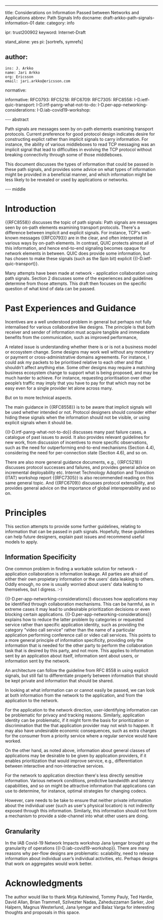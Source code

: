 ---
title: Considerations on Information Passed between Networks and Applications
abbrev: Path Signals Info
docname: draft-arkko-path-signals-information-01
date:
category: info

ipr: trust200902
keyword: Internet-Draft

stand_alone: yes
pi: [sortrefs, symrefs]

author:
  -
    ins: J. Arkko
    name: Jari Arkko
    org: Ericsson
    email: jari.arkko@ericsson.com

normative:


informative:
  RFC0793: 
  RFC5218: 
  RFC6709:
  RFC7305:
  RFC8558:
  I-D.ietf-quic-transport:
  I-D.irtf-panrg-what-not-to-do:
  I-D.per-app-networking-considerations:
  I-D.iab-covid19-workshop:
   
--- abstract

Path signals are messages seen by on-path elements examining transport
protocols. Current preference for good protocol design indicates
desire for constructing explict rather than implicit signals to carry
information. For instance, the ability of various middleboxes to read
TCP messaging was an implicit signal that lead to difficulties in
evolving the TCP protocol without breaking connectivity through some
of those middleboxes.

This document discusses the types of information that could be passed
in these path signals, and provides some advice on what types of
information might be provided in a beneficial manner, and which
information might be less likely to be revealed or used by
applications or networks.

--- middle

# Introduction

{{RFC8558}} discusses the topic of path signals: Path signals are
messages seen by on-path elements examining transport protocols.
There's a difference between implicit and explicit signals. For
instance, TCP's well-known messages {{RFC0793}} are in the clear, and
often interpreted in various ways by on-path elements. In contrast,
QUIC protects almost all of this information, and hence end-to-end
signaling becomes opaque for network elements in between. QUIC
does provide some information, but has chosen to make these
signals (such as the Spin bit) explicit {{I-D.ietf-quic-transport}}.

Many attempts have been made at network - application collaboration
using path signals.  Section 2 discusses some of the experiences and
guidelines determine from those attempts. This draft then focuses 
on the specific question of what kind of data can be passed.

# Past Experiences and Guidance

Incentives are a well understood problem in general but perhaps not
fully internalised for various collaborative like designs. The
principle is that both receiver and sender of information must acquire
tangible and immediate benefits from the communication, such as
improved performance,

A related issue is understanding whether there is or is not a business
model or ecosystem change. Some designs may work well without any
monetary or payment or cross-administrative domains agreements. For
instance, I could ask my packets to be prioritised relative to each
other and that shouldn’t affect anything else. Some other designs may
require a matching business ecosystem change to support what is being
proposed, and may be much harder to achieve. For instance, requesting
prioritisation over other people’s traffic may imply that you have to
pay for that which may not be easy even for a single provider let
alone across many.

But on to more technical aspects.

The main guidance in {{RFC8558}} is to be aware that implicit signals
will be used whether intended or not. Protocol designers should
consider either hiding these signals when the information should not
be visible, or using explicit signals when it should be.

{{I-D.irtf-panrg-what-not-to-do}} discusses many past failure cases, a
catalogue of past issues to avoid. It also provides relevant
guidelines for new work, from discussion of incentives to more
specific observations, such as the need for outperforming end-to-end
mechanisms (Section 4.4), considering the need for per-connection
state (Section 4.6), and so on.

There are also more general guidance documents, e.g., {{RFC5218}}
discusses protocol successes and failures, and provides general advice
on incremental deployability etc. Internet Technology Adoption and
Transition (ITAT) workshop report {{RFC7305}} is also recommended
reading on this same general topic. And {{RFC6709}} discusses protocol
extensibility, and provides general advice on the importance of global
interoperability and so on.

# Principles

This section attempts to provide some further guidelines, relating to
information that can be passed in path signals. Hopefully, these
guidelines can help future designers, explain past issues and
recommend useful models to apply.

## Information Specificity

One common problem in finding a workable solution for network -
application collaboration is information leakage. All parties are
afraid of either their own propietary information or the users' data
leaking to others. Oddly enough, no one is usually worried about
users' data leaking to themselves, but I digress. :-)

{{I-D.per-app-networking-considerations}} discusses how applications
may be identified through collaboration mechanisms. This can be
harmful, as in extreme cases it may lead to undesirable prioritization
decisions or even blocking certain
applications. {{I-D.per-app-networking-considerations}} explains how
to reduce the latter problem by categories or requested service rather
than specific application identity, such as providing the category
"video call service" rather than the name of a particular application
performing conference call or video call services. This points to a
more general principle of information specificity, providing only the
information that is needed for the other party to perform the
collaboration task that is desired by this party, and not more. This
applies to information sent by an application about itself,
information sent about users, or information sent by the network.

An architecture can follow the guideline from RFC 8558 in using
explicit signals, but still fail to differentiate properly between
information that should be kept private and information that should be
shared.

In looking at what information can or cannot easily be passed, we
can look at both information from the network to the application,
and from the application to the network.

For the application to the network direction, user-identifying
information can be problematic for privacy and tracking reasons.
Similarly, application identity can be problematic, if it might form
the basis for prioritization or discrimination that the that
application provider may not wish to happen. It may also have
undesirable economic consequences, such as extra charges for the
consumer from a priority service where a regular service would have
worked.

On the other hand, as noted above, information about general classes
of applications may be desirable to be given by application providers,
if it enables prioritization that would improve service, e.g.,
differentiation between interactive and non-interactive services.

For the network to application direction there's less directly
sensitive information. Various network conditions, predictive
bandwidth and latency capabilities, and so on might be attractive
information that applications can use to determine, for instance,
optimal strategies for changing codecs.

However, care needs to be take to ensure that neither private
information about the individual user (such as user's physical
location) is not indirectly exposed through this
information. Similarly, this information should not form a mechanism
to provide a side-channel into what other users are doing.

## Granularity

In the IAB Covid-19 Network Impacts workshop Jana Iyengar brought up
the granularity of operations {{I-D.iab-covid19-workshop}}.  There are
many reasons why per-flow designs are problematic: scalability, need
to release information about individual user’s individual activities,
etc. Perhaps designs that work on aggregates would work better.

# Acknowledgments

The author would like to thank Mirja Kuhlewind, Tommy Pauly, Ted
Hardie, David Allan, Brian Trammell, Szilvezter Nadas, Zaheduzzaman
Sarker, Joel Halpern, Magnus Westerlund, Jana Iyengar and Balaz Varga
for interesting thoughts and proposals in this space.
